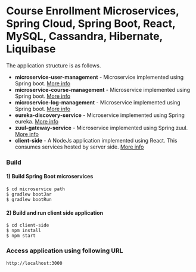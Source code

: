 # Course Enrollment Microservices, Spring Cloud, Spring Boot, React, MySQL, Cassandra, Hibernate, Liquibase

The application structure is as follows.
- **microservice-user-management** - Microservice implemented using Spring boot. [More info](microservice-user-management/README.md)
- **microservice-course-management** - Microservice implemented using Spring boot. [More info](microservice-course-management/README.md)
- **microservice-log-management** - Microservice implemented using Spring boot. [More info](microservice-log-management/README.md)
- **eureka-discovery-service** - Microservice implemented using Spring eureka. [More info](eureka-discovery-service/README.md)
- **zuul-gateway-service** - Microservice implemented using Spring zuul. [More info](zuul-gateway-service/README.md)
- **client-side** - A NodeJs application implemented using React. This consumes services hosted by server side.  [More info](client-side/README.md)

### Build

#### 1) Build Spring Boot microservices
   
```
$ cd microservice path
$ gradlew bootJar
$ gradlew bootRun
```

#### 2) Build and run client side application

```
$ cd client-side
$ npm install
$ npm start
```

### Access application using following URL

```
http://localhost:3000
```

